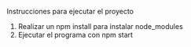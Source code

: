 Instrucciones para ejecutar el proyecto

1. Realizar un npm install para instalar node_modules
2. Ejecutar el programa con npm start
